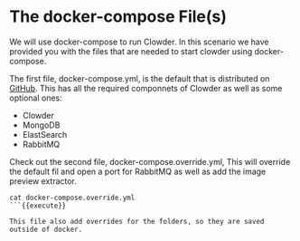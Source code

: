 # The docker-compose File(s)

We will use docker-compose to run Clowder. In this scenario we have provided you with the files that are needed to start clowder using docker-compose. 

The first file, docker-compose.yml, is the default that is distributed on [GitHub](https://github.com/clowder-framework/clowder/blob/develop/docker-compose.yml). This has all the required componnets of Clowder as well as some optional ones:

- Clowder
- MongoDB
- ElastSearch
- RabbitMQ

Check out the second file, docker-compose.override.yml, This will override the default fil and open a port for RabbitMQ as well as add the image preview extractor.

```
cat docker-compose.override.yml
```{{execute}}

This file also add overrides for the folders, so they are saved outside of docker.